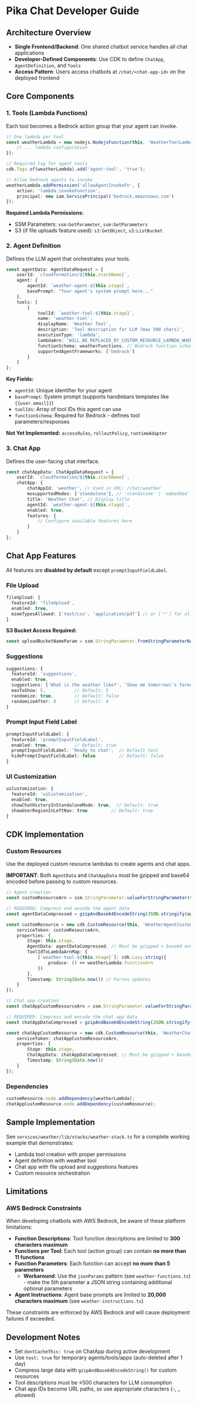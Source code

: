# Pika Chat Developer Guide

## Architecture Overview

- **Single Frontend/Backend**: One shared chatbot service handles all chat applications
- **Developer-Defined Components**: Use CDK to define `ChatApp`, `AgentDefinition`, and `Tools`
- **Access Pattern**: Users access chatbots at `/chat/<chat-app-id>` on the deployed frontend

## Core Components

### 1. Tools (Lambda Functions)

Each tool becomes a Bedrock action group that your agent can invoke.

```typescript
// One lambda per tool
const weatherLambda = new nodejs.NodejsFunction(this, 'WeatherToolLambda', {
    // ... lambda configuration
});

// Required tag for agent tools
cdk.Tags.of(weatherLambda).add('agent-tool', 'true');

// Allow bedrock agents to invoke
weatherLambda.addPermission('allowAgentInvokeFn', {
    action: 'lambda:invokeFunction',
    principal: new iam.ServicePrincipal('bedrock.amazonaws.com')
});
```

**Required Lambda Permissions:**

- SSM Parameters: `ssm:GetParameter`, `ssm:GetParameters`
- S3 (if file uploads feature used): `s3:GetObject`, `s3:ListBucket`

### 2. Agent Definition

Defines the LLM agent that orchestrates your tools.

```typescript
const agentData: AgentDataRequest = {
    userId: `cloudformation/${this.stackName}`,
    agent: {
        agentId: `weather-agent-${this.stage}`,
        basePrompt: "Your agent's system prompt here..."
    },
    tools: [
        {
            toolId: `weather-tool-${this.stage}`,
            name: 'weather-tool',
            displayName: 'Weather Tool',
            description: 'Tool description for LLM (max 500 chars)',
            executionType: 'lambda',
            lambdaArn: 'WILL_BE_REPLACED_BY_CUSTOM_RESOURCE_LAMBDA_WHEN_DEPLOYED',
            functionSchema: weatherFunctions, // Bedrock function schema
            supportedAgentFrameworks: ['bedrock']
        }
    ]
};
```

**Key Fields:**

- `agentId`: Unique identifier for your agent
- `basePrompt`: System prompt (supports handlebars templates like `{{user.email}}`)
- `toolIds`: Array of tool IDs this agent can use
- `functionSchema`: Required for Bedrock - defines tool parameters/responses

**Not Yet Implemented:** `accessRules`, `rolloutPolicy`, `runtimeAdapter`

### 3. Chat App

Defines the user-facing chat interface.

```typescript
const chatAppData: ChatAppDataRequest = {
    userId: `cloudformation/${this.stackName}`,
    chatApp: {
        chatAppId: 'weather', // Used in URL: /chat/weather
        mosupportedModes: ['standalone'], // 'standalone' | 'embedded'
        title: 'Weather Chat', // Display title
        agentId: `weather-agent-${this.stage}`,
        enabled: true,
        features: {
            // Configure available features here
        }
    }
};
```

## Chat App Features

All features are **disabled by default** except `promptInputFieldLabel`.

### File Upload

```typescript
fileUpload: {
  featureId: 'fileUpload',
  enabled: true,
  mimeTypesAllowed: ['text/csv', 'application/pdf'] // or ['*'] for all
}
```

**S3 Bucket Access Required:**

```typescript
const uploadBucketNameParam = ssm.StringParameter.fromStringParameterName(this, 'UploadBucketNameParam', `/stack/chatbot/${this.stage}/s3/upload_bucket_name`);
```

### Suggestions

```typescript
suggestions: {
  featureId: 'suggestions',
  enabled: true,
  suggestions: ['What is the weather like?', 'Show me tomorrow\'s forecast'],
  maxToShow: 5,           // Default: 5
  randomize: true,        // Default: false
  randomizeAfter: 0       // Default: 0
}
```

### Prompt Input Field Label

```typescript
promptInputFieldLabel: {
  featureId: 'promptInputFieldLabel',
  enabled: true,          // Default: true
  promptInputFieldLabel: 'Ready to chat',  // Default text
  hidePromptInputFieldLabel: false         // Default: false
}
```

### UI Customization

```typescript
uiCustomization: {
  featureId: 'uiCustomization',
  enabled: true,
  showChatHistoryInStandaloneMode: true,  // Default: true
  showUserRegionInLeftNav: true         // Default: true
}
```

## CDK Implementation

### Custom Resources

Use the deployed custom resource lambdas to create agents and chat apps.

**IMPORTANT**: Both `AgentData` and `ChatAppData` must be gzipped and base64 encoded before passing to custom resources.

```typescript
// Agent creation
const customResourceArn = ssm.StringParameter.valueForStringParameter(this, `/stack/chatbot/${this.stage}/lambda/agent_custom_resource_arn`);

// REQUIRED: Compress and encode the agent data
const agentDataCompressed = gzipAndBase64EncodeString(JSON.stringify(agentData));

const customResource = new cdk.CustomResource(this, 'WeatherAgentCustomResource', {
    serviceToken: customResourceArn,
    properties: {
        Stage: this.stage,
        AgentData: agentDataCompressed, // Must be gzipped + base64 encoded
        ToolIdToLambdaArnMap: {
            [`weather-tool-${this.stage}`]: cdk.Lazy.string({
                produce: () => weatherLambda.functionArn
            })
        },
        Timestamp: String(Date.now()) // Forces updates
    }
});

// Chat app creation
const chatAppCustomResourceArn = ssm.StringParameter.valueForStringParameter(this, `/stack/chatbot/${this.stage}/lambda/chat_app_custom_resource_arn`);

// REQUIRED: Compress and encode the chat app data
const chatAppDataCompressed = gzipAndBase64EncodeString(JSON.stringify(chatAppData));

const chatAppCustomResource = new cdk.CustomResource(this, 'WeatherChatAppCustomResource', {
    serviceToken: chatAppCustomResourceArn,
    properties: {
        Stage: this.stage,
        ChatAppData: chatAppDataCompressed, // Must be gzipped + base64 encoded
        Timestamp: String(Date.now())
    }
});
```

### Dependencies

```typescript
customResource.node.addDependency(weatherLambda);
chatAppCustomResource.node.addDependency(customResource);
```

## Sample Implementation

See `services/weather/lib/stacks/weather-stack.ts` for a complete working example that demonstrates:

- Lambda tool creation with proper permissions
- Agent definition with weather tool
- Chat app with file upload and suggestions features
- Custom resource orchestration

## Limitations

### AWS Bedrock Constraints

When developing chatbots with AWS Bedrock, be aware of these platform limitations:

- **Function Descriptions**: Tool function descriptions are limited to **300 characters maximum**
- **Functions per Tool**: Each tool (action group) can contain **no more than 11 functions**
- **Function Parameters**: Each function can accept **no more than 5 parameters**
    - **Workaround**: Use the `jsonParams` pattern (see `weather-functions.ts`) - make the 5th parameter a JSON string containing additional optional parameters
- **Agent Instructions**: Agent base prompts are limited to **20,000 characters maximum** (see `weather-instructions.ts`)

These constraints are enforced by AWS Bedrock and will cause deployment failures if exceeded.

## Development Notes

- Set `dontCacheThis: true` on ChatApp during active development
- Use `test: true` for temporary agents/tools/apps (auto-deleted after 1 day)
- Compress large data with `gzipAndBase64EncodeString()` for custom resources
- Tool descriptions must be ≤500 characters for LLM consumption
- Chat app IDs become URL paths, so use appropriate characters (-, \_ allowed)
